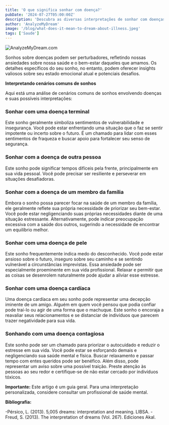 ```yaml
---
title: 'O que significa sonhar com doença?'
pubDate: '2024-07-27T05:00:00Z'
description: 'Descubra as diversas interpretações de sonhar com doenças, desde doenças terminais até doenças cardíacas, e como esses sonhos refletem seus medos e ansiedades.'
author: 'AnalyzeMyDream'
image: '/blog/what-does-it-mean-to-dream-about-illness.jpeg'
tags: ['Saude']
---
```


![AnalyzeMyDream.com](/blog/what-does-it-mean-to-dream-about-illness.jpeg)


Sonhos sobre doenças podem ser perturbadores, refletindo nossas ansiedades sobre nossa saúde e o bem-estar daqueles que amamos. Os detalhes específicos do seu sonho, no entanto, podem oferecer insights valiosos sobre seu estado emocional atual e potenciais desafios.

**Interpretando cenários comuns de sonhos**

Aqui está uma análise de cenários comuns de sonhos envolvendo doenças e suas possíveis interpretações:

### Sonhar com uma doença terminal

Este sonho geralmente simboliza sentimentos de vulnerabilidade e insegurança. Você pode estar enfrentando uma situação que o faz se sentir impotente ou incerto sobre o futuro. É um chamado para lidar com esses sentimentos de fraqueza e buscar apoio para fortalecer seu senso de segurança.

### Sonhar com a doença de outra pessoa

Este sonho pode significar tempos difíceis pela frente, principalmente em sua vida pessoal. Você pode precisar ser resiliente e perseverar em situações desafiadoras.

### Sonhar com a doença de um membro da família

Embora o sonho possa parecer focar na saúde de um membro da família, ele geralmente reflete sua própria necessidade de priorizar seu bem-estar. Você pode estar negligenciando suas próprias necessidades diante de uma situação estressante. Alternativamente, pode indicar preocupação excessiva com a saúde dos outros, sugerindo a necessidade de encontrar um equilíbrio melhor.

### Sonhar com uma doença de pele

Este sonho frequentemente indica medo do desconhecido. Você pode estar ansioso sobre o futuro, inseguro sobre seu caminho e se sentindo vulnerável a circunstâncias imprevistas. Essa ansiedade pode ser especialmente proeminente em sua vida profissional. Relaxar e permitir que as coisas se desenrolem naturalmente pode ajudar a aliviar esse estresse.

### Sonhar com uma doença cardíaca

Uma doença cardíaca em seu sonho pode representar uma decepção iminente de um amigo. Alguém em quem você pensou que podia confiar pode traí-lo ou agir de uma forma que o machuque. Este sonho o encoraja a reavaliar seus relacionamentos e se distanciar de indivíduos que parecem trazer negatividade para sua vida.

### Sonhando com uma doença contagiosa

Este sonho pode ser um chamado para priorizar o autocuidado e reduzir o estresse em sua vida. Você pode estar se esforçando demais e negligenciando sua saúde mental e física. Buscar relaxamento e passar tempo com entes queridos pode ser benéfico. Além disso, pode representar um aviso sobre uma possível traição. Preste atenção às pessoas ao seu redor e certifique-se de não estar cercado por indivíduos tóxicos.

**Importante:** Este artigo é um guia geral. Para uma interpretação personalizada, considere consultar um profissional de saúde mental.

**Bibliografia:**

-Pérsico, L. (2013). 5,005 dreams: interpretation and meaning. LIBSA.
-Freud, S. (2013). The interpretation of dreams (Vol. 267). Ediciones Akal.